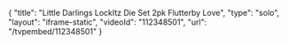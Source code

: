 {
    "title": "Little Darlings LockItz Die Set 2pk  Flutterby   Love",
    "type": "solo",
    "layout": "iframe-static",
    "videoId": "112348501",
    "url": "\/tvpembed\/112348501"
}